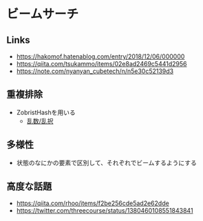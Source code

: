 # ビームサーチ

## Links

- https://hakomof.hatenablog.com/entry/2018/12/06/000000
- https://qiita.com/tsukammo/items/02e8ad2469c5441d2956
- https://note.com/nyanyan_cubetech/n/n5e30c52139d3

## 重複排除

- ZobristHashを用いる
  - [乱数/乱択](./random.md)

## 多様性

- 状態のなにかの要素で区別して、それぞれでビームするようにする


## 高度な話題

- https://qiita.com/rhoo/items/f2be256cde5ad2e62dde
- https://twitter.com/threecourse/status/1380460108551843841